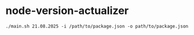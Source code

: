 # node-version-actualizer

```shell
./main.sh 21.08.2025 -i /path/to/package.json -o path/to/package.json
```
